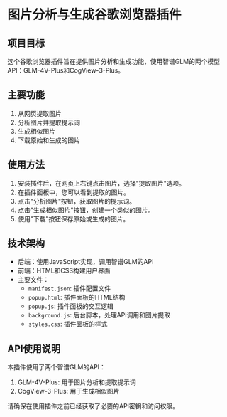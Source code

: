 # 图片分析与生成谷歌浏览器插件

## 项目目标

这个谷歌浏览器插件旨在提供图片分析和生成功能，使用智谱GLM的两个模型API：GLM-4V-Plus和CogView-3-Plus。

## 主要功能

1. 从网页提取图片
2. 分析图片并提取提示词
3. 生成相似图片
4. 下载原始和生成的图片

## 使用方法

1. 安装插件后，在网页上右键点击图片，选择"提取图片"选项。
2. 在插件面板中，您可以看到提取的图片。
3. 点击"分析图片"按钮，获取图片的提示词。
4. 点击"生成相似图片"按钮，创建一个类似的图片。
5. 使用"下载"按钮保存原始或生成的图片。

## 技术架构

- 后端：使用JavaScript实现，调用智谱GLM的API
- 前端：HTML和CSS构建用户界面
- 主要文件：
  - `manifest.json`: 插件配置文件
  - `popup.html`: 插件面板的HTML结构
  - `popup.js`: 插件面板的交互逻辑
  - `background.js`: 后台脚本，处理API调用和图片提取
  - `styles.css`: 插件面板的样式

## API使用说明

本插件使用了两个智谱GLM的API：

1. GLM-4V-Plus: 用于图片分析和提取提示词
2. CogView-3-Plus: 用于生成相似图片

请确保在使用插件之前已经获取了必要的API密钥和访问权限。
